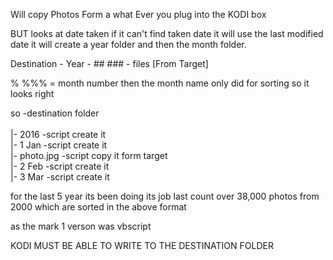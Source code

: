 
Will copy Photos Form a what Ever you plug into the KODI box


BUT looks at date taken if it can't find taken date 
it will use the last modified date
it will create a year folder and then the month folder.	

Destination - Year - ## ### - files [From Target]

% %%% = month number then the month name only did for sorting so it looks right

so
-destination folder<br><br>
   |- 2016 -script create it  <br>
      |-  1 Jan -script create it<br>
          |-  photo.jpg -script copy it form target<br>
      |-  2 Feb -script create it<br>
      |-  3 Mar -script create it<br>

for the last 5 year its been doing its job last count over 38,000 photos from 2000
which are sorted in the above format

as the mark 1 verson was vbscript
								
KODI MUST BE ABLE TO WRITE TO THE DESTINATION FOLDER	
